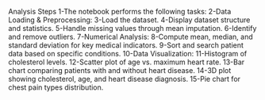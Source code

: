 Analysis Steps 1-The notebook performs the following tasks:
2-Data Loading & Preprocessing:
3-Load the dataset.
4-Display dataset structure and statistics.
5-Handle missing values through mean imputation.
6-Identify and remove outliers. 7-Numerical Analysis:
8-Compute mean, median, and standard deviation for key medical indicators. 9-Sort and search patient data based on specific conditions. 
10-Data Visualization: 11-Histogram of cholesterol levels. 12-Scatter plot of age vs. maximum heart rate.
13-Bar chart comparing patients with and without heart disease. 14-3D plot showing cholesterol, age, and heart disease diagnosis. 15-Pie chart for chest pain types distribution.
